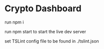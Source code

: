# Crypto Dashboard

run npm i 

run npm start to start the live dev server

set TSLint config file to be found in ./tslint.json
